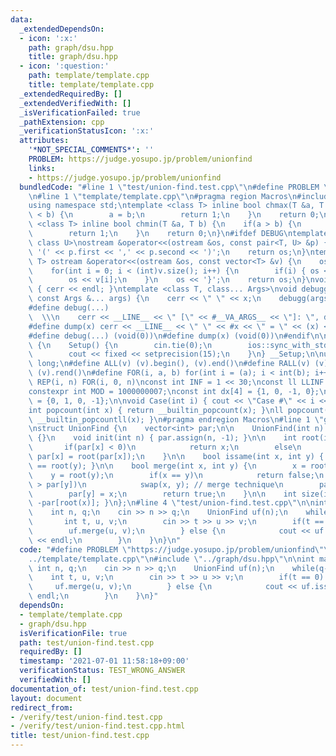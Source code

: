 ```yaml
---
data:
  _extendedDependsOn:
  - icon: ':x:'
    path: graph/dsu.hpp
    title: graph/dsu.hpp
  - icon: ':question:'
    path: template/template.cpp
    title: template/template.cpp
  _extendedRequiredBy: []
  _extendedVerifiedWith: []
  _isVerificationFailed: true
  _pathExtension: cpp
  _verificationStatusIcon: ':x:'
  attributes:
    '*NOT_SPECIAL_COMMENTS*': ''
    PROBLEM: https://judge.yosupo.jp/problem/unionfind
    links:
    - https://judge.yosupo.jp/problem/unionfind
  bundledCode: "#line 1 \"test/union-find.test.cpp\"\n#define PROBLEM \"https://judge.yosupo.jp/problem/unionfind\"\
    \n#line 1 \"template/template.cpp\"\n#pragma region Macros\n#include <bits/stdc++.h>\n\
    using namespace std;\ntemplate <class T> inline bool chmax(T &a, T b) {\n    if(a\
    \ < b) {\n        a = b;\n        return 1;\n    }\n    return 0;\n}\ntemplate\
    \ <class T> inline bool chmin(T &a, T b) {\n    if(a > b) {\n        a = b;\n\
    \        return 1;\n    }\n    return 0;\n}\n#ifdef DEBUG\ntemplate <class T,\
    \ class U>\nostream &operator<<(ostream &os, const pair<T, U> &p) {\n    os <<\
    \ '(' << p.first << ',' << p.second << ')';\n    return os;\n}\ntemplate <class\
    \ T> ostream &operator<<(ostream &os, const vector<T> &v) {\n    os << '{';\n\
    \    for(int i = 0; i < (int)v.size(); i++) {\n        if(i) { os << ','; }\n\
    \        os << v[i];\n    }\n    os << '}';\n    return os;\n}\nvoid debugg()\
    \ { cerr << endl; }\ntemplate <class T, class... Args>\nvoid debugg(const T &x,\
    \ const Args &... args) {\n    cerr << \" \" << x;\n    debugg(args...);\n}\n\
    #define debug(...)                                                           \
    \  \\\n    cerr << __LINE__ << \" [\" << #__VA_ARGS__ << \"]: \", debugg(__VA_ARGS__)\n\
    #define dump(x) cerr << __LINE__ << \" \" << #x << \" = \" << (x) << endl\n#else\n\
    #define debug(...) (void(0))\n#define dump(x) (void(0))\n#endif\n\nstruct Setup\
    \ {\n    Setup() {\n        cin.tie(0);\n        ios::sync_with_stdio(false);\n\
    \        cout << fixed << setprecision(15);\n    }\n} __Setup;\n\nusing ll = long\
    \ long;\n#define ALL(v) (v).begin(), (v).end()\n#define RALL(v) (v).rbegin(),\
    \ (v).rend()\n#define FOR(i, a, b) for(int i = (a); i < int(b); i++)\n#define\
    \ REP(i, n) FOR(i, 0, n)\nconst int INF = 1 << 30;\nconst ll LLINF = 1LL << 60;\n\
    constexpr int MOD = 1000000007;\nconst int dx[4] = {1, 0, -1, 0};\nconst int dy[4]\
    \ = {0, 1, 0, -1};\n\nvoid Case(int i) { cout << \"Case #\" << i << \": \"; }\n\
    int popcount(int x) { return __builtin_popcount(x); }\nll popcount(ll x) { return\
    \ __builtin_popcountll(x); }\n#pragma endregion Macros\n#line 1 \"graph/dsu.hpp\"\
    \nstruct UnionFind {\n    vector<int> par;\n\n    UnionFind(int n) : par(n, -1)\
    \ {}\n    void init(int n) { par.assign(n, -1); }\n\n    int root(int x) {\n \
    \       if(par[x] < 0)\n            return x;\n        else\n            return\
    \ par[x] = root(par[x]);\n    }\n\n    bool issame(int x, int y) { return root(x)\
    \ == root(y); }\n\n    bool merge(int x, int y) {\n        x = root(x);\n    \
    \    y = root(y);\n        if(x == y)\n            return false;\n        if(par[x]\
    \ > par[y])\n            swap(x, y); // merge technique\n        par[x] += par[y];\n\
    \        par[y] = x;\n        return true;\n    }\n\n    int size(int x) { return\
    \ -par[root(x)]; }\n};\n#line 4 \"test/union-find.test.cpp\"\n\nint main(){\n\
    \    int n, q;\n    cin >> n >> q;\n    UnionFind uf(n);\n    while(q--) {\n \
    \       int t, u, v;\n        cin >> t >> u >> v;\n        if(t == 0) {\n    \
    \        uf.merge(u, v);\n        } else {\n            cout << uf.issame(u, v)\
    \ << endl;\n        }\n    }\n}\n"
  code: "#define PROBLEM \"https://judge.yosupo.jp/problem/unionfind\"\n#include \"\
    ../template/template.cpp\"\n#include \"../graph/dsu.hpp\"\n\nint main(){\n   \
    \ int n, q;\n    cin >> n >> q;\n    UnionFind uf(n);\n    while(q--) {\n    \
    \    int t, u, v;\n        cin >> t >> u >> v;\n        if(t == 0) {\n       \
    \     uf.merge(u, v);\n        } else {\n            cout << uf.issame(u, v) <<\
    \ endl;\n        }\n    }\n}"
  dependsOn:
  - template/template.cpp
  - graph/dsu.hpp
  isVerificationFile: true
  path: test/union-find.test.cpp
  requiredBy: []
  timestamp: '2021-07-01 11:58:18+09:00'
  verificationStatus: TEST_WRONG_ANSWER
  verifiedWith: []
documentation_of: test/union-find.test.cpp
layout: document
redirect_from:
- /verify/test/union-find.test.cpp
- /verify/test/union-find.test.cpp.html
title: test/union-find.test.cpp
---
```

